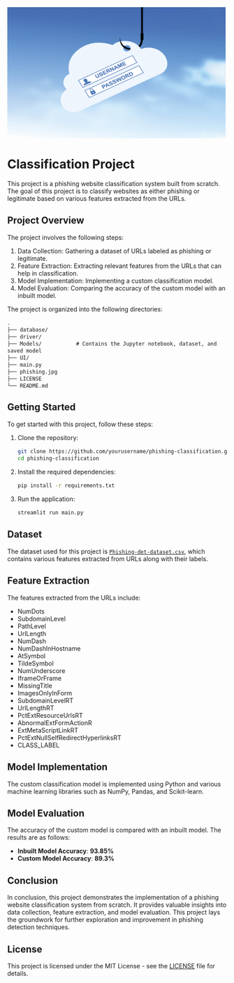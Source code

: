 <img src = 'phishing.jpg' height = '300' width = '500'>

# Classification Project

This project is a phishing website classification system built from scratch. The goal of this project is to classify websites as either phishing or legitimate based on various features extracted from the URLs.

## Project Overview

The project involves the following steps:
1. Data Collection: Gathering a dataset of URLs labeled as phishing or legitimate.
2. Feature Extraction: Extracting relevant features from the URLs that can help in classification.
3. Model Implementation: Implementing a custom classification model.
4. Model Evaluation: Comparing the accuracy of the custom model with an inbuilt model.

The project is organized into the following directories:

```
.
├── database/         
├── driver/           
├── Models/           # Contains the Jupyter notebook, dataset, and saved model
├── UI/               
├── main.py           
├── phishing.jpg      
├── LICENSE          
└── README.md         
```

## Getting Started

To get started with this project, follow these steps:

1.  Clone the repository:
    ```sh
    git clone https://github.com/yourusername/phishing-classification.git
    cd phishing-classification
    ```
2.  Install the required dependencies:
    ```sh
    pip install -r requirements.txt
    ```
3.  Run the application:
    ```sh
    streamlit run main.py
    ```

## Dataset

The dataset used for this project is [`Phishing-det-dataset.csv`](Models/Phishing-det-dataset.csv), which contains various features extracted from URLs along with their labels.

## Feature Extraction

The features extracted from the URLs include:
- NumDots
- SubdomainLevel
- PathLevel
- UrlLength
- NumDash
- NumDashInHostname
- AtSymbol
- TildeSymbol
- NumUnderscore
- IframeOrFrame
- MissingTitle
- ImagesOnlyInForm
- SubdomainLevelRT
- UrlLengthRT
- PctExtResourceUrlsRT
- AbnormalExtFormActionR
- ExtMetaScriptLinkRT
- PctExtNullSelfRedirectHyperlinksRT
- CLASS_LABEL

## Model Implementation

The custom classification model is implemented using Python and various machine learning libraries such as NumPy, Pandas, and Scikit-learn.

## Model Evaluation

The accuracy of the custom model is compared with an inbuilt model. The results are as follows:

- **Inbuilt Model Accuracy**: **93.85%**
- **Custom Model Accuracy**: **89.3%**

## Conclusion

In conclusion, this project demonstrates the implementation of a phishing website classification system from scratch. It provides valuable insights into data collection, feature extraction, and model evaluation. This project lays the groundwork for further exploration and improvement in phishing detection techniques.


## License

This project is licensed under the MIT License - see the [LICENSE](LICENSE) file for details.
